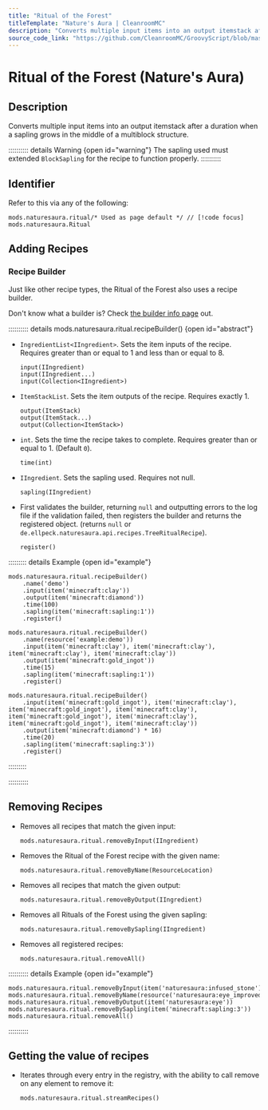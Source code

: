 ```yaml
---
title: "Ritual of the Forest"
titleTemplate: "Nature's Aura | CleanroomMC"
description: "Converts multiple input items into an output itemstack after a duration when a sapling grows in the middle of a multiblock structure."
source_code_link: "https://github.com/CleanroomMC/GroovyScript/blob/master/src/main/java/com/cleanroommc/groovyscript/compat/mods/naturesaura/Ritual.java"
---
```


# Ritual of the Forest (Nature's Aura)

## Description

Converts multiple input items into an output itemstack after a duration when a sapling grows in the middle of a multiblock structure.

:::::::::: details Warning {open id="warning"}
The sapling used must extended `BlockSapling` for the recipe to function properly.
::::::::::

## Identifier

Refer to this via any of the following:

```groovy:no-line-numbers {1}
mods.naturesaura.ritual/* Used as page default */ // [!code focus]
mods.naturesaura.Ritual
```


## Adding Recipes

### Recipe Builder

Just like other recipe types, the Ritual of the Forest also uses a recipe builder.

Don't know what a builder is? Check [the builder info page](../../getting_started/builder.md) out.

:::::::::: details mods.naturesaura.ritual.recipeBuilder() {open id="abstract"}
- `IngredientList<IIngredient>`. Sets the item inputs of the recipe. Requires greater than or equal to 1 and less than or equal to 8.

    ```groovy:no-line-numbers
    input(IIngredient)
    input(IIngredient...)
    input(Collection<IIngredient>)
    ```

- `ItemStackList`. Sets the item outputs of the recipe. Requires exactly 1.

    ```groovy:no-line-numbers
    output(ItemStack)
    output(ItemStack...)
    output(Collection<ItemStack>)
    ```

- `int`. Sets the time the recipe takes to complete. Requires greater than or equal to 1. (Default `0`).

    ```groovy:no-line-numbers
    time(int)
    ```

- `IIngredient`. Sets the sapling used. Requires not null.

    ```groovy:no-line-numbers
    sapling(IIngredient)
    ```

- First validates the builder, returning `null` and outputting errors to the log file if the validation failed, then registers the builder and returns the registered object. (returns `null` or `de.ellpeck.naturesaura.api.recipes.TreeRitualRecipe`).

    ```groovy:no-line-numbers
    register()
    ```

::::::::: details Example {open id="example"}
```groovy:no-line-numbers
mods.naturesaura.ritual.recipeBuilder()
    .name('demo')
    .input(item('minecraft:clay'))
    .output(item('minecraft:diamond'))
    .time(100)
    .sapling(item('minecraft:sapling:1'))
    .register()

mods.naturesaura.ritual.recipeBuilder()
    .name(resource('example:demo'))
    .input(item('minecraft:clay'), item('minecraft:clay'), item('minecraft:clay'), item('minecraft:clay'))
    .output(item('minecraft:gold_ingot'))
    .time(15)
    .sapling(item('minecraft:sapling:1'))
    .register()

mods.naturesaura.ritual.recipeBuilder()
    .input(item('minecraft:gold_ingot'), item('minecraft:clay'), item('minecraft:gold_ingot'), item('minecraft:clay'), item('minecraft:gold_ingot'), item('minecraft:clay'), item('minecraft:gold_ingot'), item('minecraft:clay'))
    .output(item('minecraft:diamond') * 16)
    .time(20)
    .sapling(item('minecraft:sapling:3'))
    .register()
```

:::::::::

::::::::::

## Removing Recipes

- Removes all recipes that match the given input:

    ```groovy:no-line-numbers
    mods.naturesaura.ritual.removeByInput(IIngredient)
    ```

- Removes the Ritual of the Forest recipe with the given name:

    ```groovy:no-line-numbers
    mods.naturesaura.ritual.removeByName(ResourceLocation)
    ```

- Removes all recipes that match the given output:

    ```groovy:no-line-numbers
    mods.naturesaura.ritual.removeByOutput(IIngredient)
    ```

- Removes all Rituals of the Forest using the given sapling:

    ```groovy:no-line-numbers
    mods.naturesaura.ritual.removeBySapling(IIngredient)
    ```

- Removes all registered recipes:

    ```groovy:no-line-numbers
    mods.naturesaura.ritual.removeAll()
    ```

:::::::::: details Example {open id="example"}
```groovy:no-line-numbers
mods.naturesaura.ritual.removeByInput(item('naturesaura:infused_stone'))
mods.naturesaura.ritual.removeByName(resource('naturesaura:eye_improved'))
mods.naturesaura.ritual.removeByOutput(item('naturesaura:eye'))
mods.naturesaura.ritual.removeBySapling(item('minecraft:sapling:3'))
mods.naturesaura.ritual.removeAll()
```

::::::::::

## Getting the value of recipes

- Iterates through every entry in the registry, with the ability to call remove on any element to remove it:

    ```groovy:no-line-numbers
    mods.naturesaura.ritual.streamRecipes()
    ```
